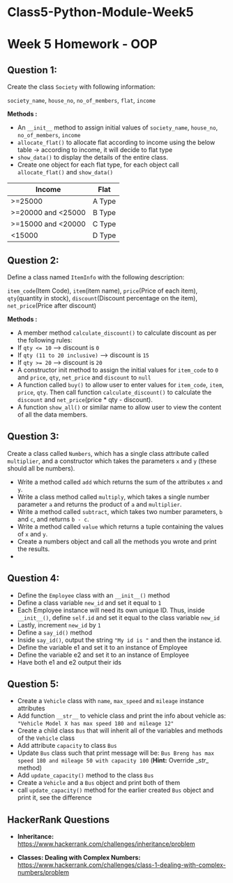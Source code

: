 # Class5-Python-Module-Week5

# Week 5 Homework - OOP

## Question 1:
Create the class `Society` with following information:

`society_name`, `house_no`, `no_of_members`, `flat`, `income`

**Methods :**

*	 An `__init__` method to assign initial values of `society_name`, `house_no`, `no_of_members`, `income`
*	`allocate_flat()` to allocate flat according to income using the below table -> according to income, it will decide to flat type
*	`show_data()` to display the details of the entire class.
*   Create one object for each flat type, for each object call `allocate_flat()` and `show_data()`

| Income        | Flat           | 
| ------------- |:-------------:| 
| >=25000     | A Type | 
| >=20000 and <25000     | B Type      | 
| >=15000 and <20000 | C Type      |
| <15000 | D Type      |

## Question 2:
Define a class named `ItemInfo` with the following description:

`item_code`(Item Code), `item`(item name), `price`(Price of each item), `qty`(quantity in stock), `discount`(Discount percentage on the item), `net_price`(Price after discount)

**Methods :**
*	A member method `calculate_discount()` to calculate discount as per the following rules:
*	If `qty <= 10` —> discount is `0`
*	If `qty (11 to 20 inclusive)` —> discount is `15`
*	If `qty >= 20` —> discount is `20`
*	A constructor init method to assign the initial values for `item_code` to `0` and `price`, `qty`, `net_price` and `discount` to `null`
*	A function called `buy()` to allow user to enter values for `item_code`, `item`, `price`, `qty`. Then call function `calculate_discount()` to calculate the `discount` and `net_price`(price * qty - discount).
*	A function `show_all()` or similar name to allow user to view the content of all the data members.


## Question 3:

Create a class called `Numbers`, which has a single class attribute called `multiplier`, and a constructor which takes the parameters `x` and `y` (these should all be numbers).

* Write a method called `add` which returns the sum of the attributes `x` and `y`.
* Write a class method called `multiply`, which takes a single number parameter `a` and returns the product of `a` and `multiplier`.
* Write a method called `subtract`, which takes two number parameters, `b` and `c`, and returns `b - c`.
* Write a method called `value` which returns a tuple containing the values of `x` and `y`. 
* Create a numbers object and call all the methods you wrote and print the results.
* 
## Question 4:

* Define the `Employee` class with an `__init__()` method
* Define a class variable `new_id` and set it equal to `1`
* Each Employee instance will need its own unique ID. Thus, inside `__init__()`, define `self.id` and set it equal to the class variable `new_id`
* Lastly, increment `new_id` by `1`
* Define a `say_id()` method
* Inside `say_id()`, output the string `"My id is "` and then the instance id.
* Define the variable e1 and set it to an instance of Employee
* Define the variable e2 and set it to an instance of Employee
* Have both e1 and e2 output their ids

## Question 5:

* Create a `Vehicle` class with `name`, `max_speed` and `mileage` instance attributes
* Add function `__str__` to vehicle class and print the info about vehicle as: `"Vehicle Model X has max speed 180 and mileage 12"`
* Create a child class `Bus` that will inherit all of the variables and methods of the `Vehicle` class
* Add attribute `capacity` to class `Bus`
* Update `Bus` class such that print message will be: `Bus Breng has max speed 180 and mileage 50 with capacity 100` (**Hint:** Override \__str__ method)
* Add `update_capacity()` method to the class `Bus`
* Create a `Vehicle` and a `Bus` object and print both of them
* call `update_capacity()` method for the earlier created `Bus` object and print it, see the difference

## HackerRank Questions

* **Inheritance:** https://www.hackerrank.com/challenges/inheritance/problem
  
* **Classes: Dealing with Complex Numbers:** https://www.hackerrank.com/challenges/class-1-dealing-with-complex-numbers/problem
